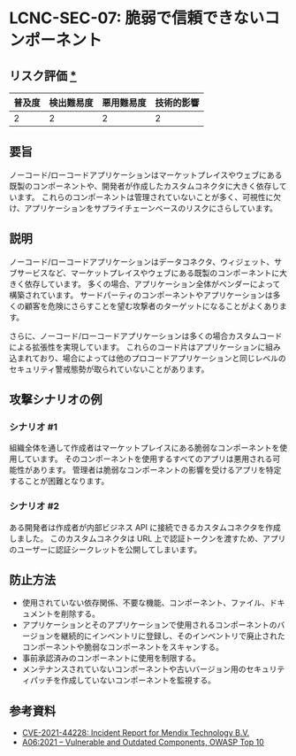 # LCNC-SEC-07: 脆弱で信頼できないコンポーネント

## リスク評価 [*](https://owasp.org/www-project-top-ten/2017/Note_About_Risks)

| 普及度 | 検出難易度 | 悪用難易度 | 技術的影響 |
| --- | --- | --- | --- |
| 2 | 2 | 2 | 2 |

## 要旨

ノーコード/ローコードアプリケーションはマーケットプレイスやウェブにある既製のコンポーネントや、開発者が作成したカスタムコネクタに大きく依存しています。
これらのコンポーネントは管理されていないことが多く、可視性に欠け、アプリケーションをサプライチェーンベースのリスクにさらしています。

## 説明

ノーコード/ローコードアプリケーションはデータコネクタ、ウィジェット、サブサービスなど、マーケットプレイスやウェブにある既製のコンポーネントに大きく依存しています。
多くの場合、アプリケーション全体がベンダーによって構築されています。
サードパーティのコンポーネントやアプリケーションは多くの顧客を危険にさらすことを望む攻撃者のターゲットになることがよくあります。

さらに、ノーコード/ローコードアプリケーションは多くの場合カスタムコードによる拡張性を実現しています。
これらのコード片はアプリケーションに組み込まれており、場合によっては他のプロコードアプリケーションと同じレベルのセキュリティ警戒態勢が取られていないことがあります。

## 攻撃シナリオの例

### シナリオ #1

組織全体を通して作成者はマーケットプレイスにある脆弱なコンポーネントを使用しています。
そのコンポーネントを使用するすべてのアプリは悪用される可能性があります。
管理者は脆弱なコンポーネントの影響を受けるアプリを特定することが困難となります。

### シナリオ #2

ある開発者は作成者が内部ビジネス API に接続できるカスタムコネクタを作成しました。
このカスタムコネクタは URL 上で認証トークンを渡すため、アプリのユーザーに認証シークレットを公開してしまいます。

## 防止方法

- 使用されていない依存関係、不要な機能、コンポーネント、ファイル、ドキュメントを削除する。
- アプリケーションとそのアプリケーションで使用されるコンポーネントのバージョンを継続的にインベントリに登録し、そのインベントリで廃止されたコンポーネントや脆弱なコンポーネントをスキャンする。
- 事前承認済みのコンポーネントに使用を制限する。
- メンテナンスされていないコンポーネントや古いバージョン用のセキュリティパッチを作成していないコンポーネントを監視する。

## 参考資料

- [CVE-2021-44228: Incident Report for Mendix Technology B.V.](https://status.mendix.com/incidents/8j5043my610c)
- [A06:2021 – Vulnerable and Outdated Components, OWASP Top 10](https://owasp.org/Top10/A06_2021-Vulnerable_and_Outdated_Components/)

